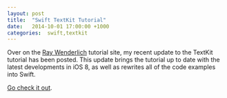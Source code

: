 ```yaml
---
layout: post
title:  "Swift TextKit Tutorial"
date:   2014-10-01 17:00:00 +1000
categories:  swift,textkit
---
```


Over on the [Ray Wenderlich](http://www.raywenderlich.com/) tutorial site, my recent update to the TextKit tutorial has been posted. This update brings the tutorial up to date with the latest developments in iOS 8, as well as rewrites all of the code examples into Swift.

[Go check it out](http://www.raywenderlich.com/77092/text-kit-tutorial-swift).

